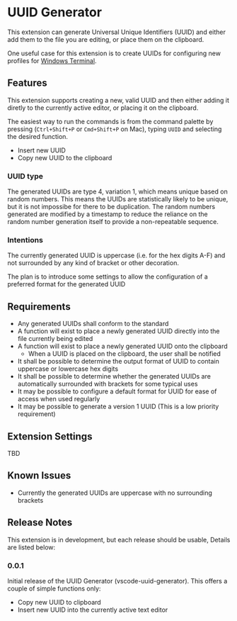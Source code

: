 # UUID Generator

This extension can generate Universal Unique Identifiers (UUID) and either add them to the file you are editing, or place them on the clipboard.

One useful case for this extension is to create UUIDs for configuring new profiles for [Windows Terminal](https://docs.microsoft.com/en-us/windows/terminal/).

## Features

This extension supports creating a new, valid UUID and then either adding it diretly to the currently active editor, or placing it on the clipboard.

The easiest way to run the commands is from the command palette by pressing (`Ctrl+Shift+P` or `Cmd+Shift+P` on Mac), typing `UUID` and selecting the desired function.
* Insert new UUID
* Copy new UUID to the clipboard

### UUID type
The generated UUIDs are type 4, variation 1, which means unique based on random numbers. This means the UUIDs are statistically likely to be unique, but it is not impossibe for there to be duplication. The random numbers generated are modified by a timestamp to reduce the reliance on the random number generation itself to provide a non-repeatable sequence.
 
### Intentions
The currently generated UUID is uppercase (i.e. for the hex digits A-F) and not surrounded by any kind of bracket or other decoration.

The plan is to introduce some settings to allow the configuration of a preferred format for the generated UUID

## Requirements

* Any generated UUIDs shall conform to the standard
* A function will exist to place a newly generated UUID directly into the file currently being edited
* A function will exist to place a newly generated UUID onto the clipboard
    * When a UUID is placed on the clipboard, the user shall be notified
* It shall be possible to determine the output format of UUID to contain uppercase or lowercase hex digits 
* It shall be possible to determine whether the generated UUIDs are automatically surrounded with brackets for some typical uses
* It may be possible to configure a default format for UUID for ease of access when used regularly
* It may be possible to generate a version 1 UUID (This is a low priority requirement)

## Extension Settings

TBD

## Known Issues

* Currently the generated UUIDs are uppercase with no surrounding brackets

## Release Notes

This extension is in development, but each release should be usable, Details are listed below:

### 0.0.1

Initial release of the UUID Generator (vscode-uuid-generator). This offers a couple of simple functions only:
* Copy new UUID to clipboard
* Insert new UUID into the currently active text editor
